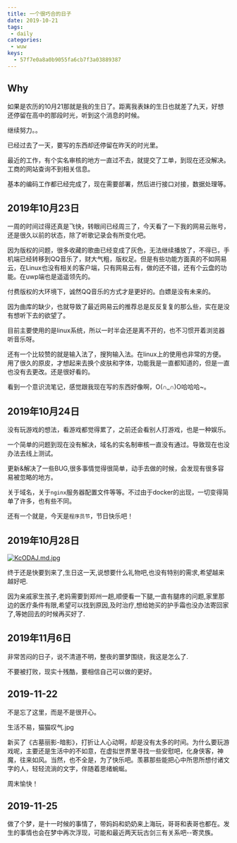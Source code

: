 ```yaml
---
title: 一个很巧合的日子
date: 2019-10-21
tags:
 - daily
categories:
 - wuw
keys:
  - 57f7e0a8a0b9055fa6cb7f3a03889387
---
```


## Why

如果是农历的10月21那就是我的生日了。距离我表妹的生日也就差了九天，好想还停留在高中的那段时光，听到这个消息的时候。

继续努力。。

已经过去了一天，要写的东西却还停留在昨天的时光里。

最近的工作，有个实名审核的地方一直过不去，就提交了工单，到现在还没解决。工商的网站查询不到相关信息。

基本的编码工作都已经完成了，现在需要部署，然后进行接口对接，数据处理等。

## 2019年10月23日

一周的时间过得还真是飞快，转眼间已经周三了，今天看了一下我的网易云账号，还是很久以前的状态，除了听歌记录会有所变化吧。

因为版权的问题，很多收藏的歌曲已经变成了灰色，无法继续播放了，不得已，手机端已经转移到QQ音乐了，财大气粗，版权足。但是有些功能方面真的不如网易云，在Linux也没有相关的客户端，只有网易云有，做的还不错，还有个云盘的功能。在uwp端也是遥遥领先的。

付费版权的大环境下，诚然QQ音乐的方式才是更好的。白嫖是没有未来的。

因为曲库的缺少，也就导致了最近网易云的推荐总是反反复复的那么些，实在是没有想听下去的欲望了。

目前主要使用的是linux系统，所以一时半会还是离不开的，也不习惯开着浏览器听音乐呀。

还有一个比较赞的就是输入法了，搜狗输入法。在linux上的使用也非常的方便。用了很久的原皮，才想起来去换个皮肤和字体，功能我是一直都知道的，但是一直也没有去更改。还是很好看的。

看到一个意识流笔记，感觉跟我现在写的东西好像啊，O(∩_∩)O哈哈哈~。

## 2019年10月24日

没有玩游戏的想法，看游戏都觉得累了，之前还会看别人打游戏，也是一种娱乐。

一个简单的问题到现在没有解决，域名的实名制审核一直没有通过。导致现在也没办法去线上测试。

更新&解决了一些BUG,很多事情觉得很简单，动手去做的时候，会发现有很多容易被忽略的地方。

关于域名，关于`nginx`服务器配置文件等等。不过由于docker的出现，一切变得简单了许多，也有些不同。

还有一个就是，今天是`程序员节`，节日快乐吧！

## 2019年10月28日

[![KcODAJ.md.jpg](https://s2.ax1x.com/2019/10/28/KcODAJ.md.jpg)](https://imgchr.com/i/KcODAJ)

终于还是快要到来了,生日这一天,说想要什么礼物吧,也没有特别的需求,希望越来越好吧.

因为亲戚家生孩子,老妈需要到郑州一趟,顺便看一下腿,一直有腿疼的问题,家里那边的医疗条件有限,希望可以找到原因,及时治疗,想给她买的护手霜也没办法寄回家了,等她回去的时候再买好了.

## 2019年11月6日

非常苦闷的日子，说不清道不明，整夜的噩梦围绕，我这是怎么了.

不要被打败，现实十残酷，要相信自己可以做的更好。

## 2019-11-22

不是忘了这里，而是不是很开心。

生活不易，猫猫叹气.jpg

新买了《古墓丽影-暗影》，打折让人心动啊，却是没有太多的时间。为什么要玩游戏呢，主要还是生活中的不如意，在虚拟世界里寻找一些安慰吧，化身侠客，神魔，往来如风。当然，也不全是，为了快乐吧。羡慕那些能把心中所思所想付诸文字的人，轻轻流淌的文字，伴随着思绪蜿蜒。

周末愉快！

## 2019-11-25

做了个梦，是十一时候的事情了，带妈妈和奶奶来上海玩，哥哥和表哥也都在。发生的事情也会在梦中再次浮现，可能和最近两天玩古剑三有关系吧--寄灵族。
